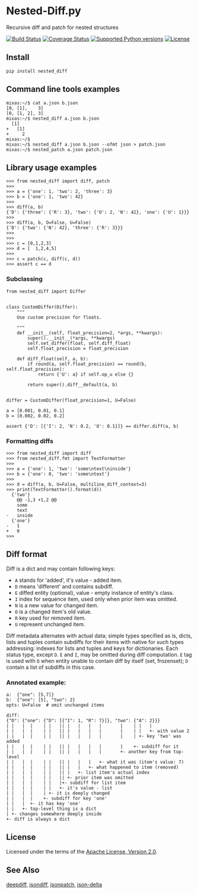 # Nested-Diff.py

Recursive diff and patch for nested structures

[![Build Status](https://travis-ci.org/mr-mixas/Nested-Diff.py.svg?branch=master)](https://travis-ci.org/mr-mixas/Nested-Diff.py)
[![Coverage Status](https://coveralls.io/repos/github/mr-mixas/Nested-Diff.py/badge.svg)](https://coveralls.io/github/mr-mixas/Nested-Diff.py)
[![Supported Python versions](https://img.shields.io/pypi/pyversions/nested_diff.svg)](https://pypi.org/project/nested_diff/)
[![License](https://img.shields.io/pypi/l/nested_diff.svg)](https://pypi.org/project/nested_diff/)

## Install

`pip install nested_diff`

## Command line tools examples

```
mixas:~/$ cat a.json b.json
[0, [1],    3]
[0, [1, 2], 3]
mixas:~/$ nested_diff a.json b.json
  [1]
+   [1]
+     2
mixas:~/$
mixas:~/$ nested_diff a.json b.json --ofmt json > patch.json
mixas:~/$ nested_patch a.json patch.json
```

## Library usage examples

```
>>> from nested_diff import diff, patch
>>>
>>> a = {'one': 1, 'two': 2, 'three': 3}
>>> b = {'one': 1, 'two': 42}
>>>
>>> diff(a, b)
{'D': {'three': {'R': 3}, 'two': {'O': 2, 'N': 42}, 'one': {'U': 1}}}
>>>
>>> diff(a, b, O=False, U=False)
{'D': {'two': {'N': 42}, 'three': {'R': 3}}}
>>>
>>>
>>> c = [0,1,2,3]
>>> d = [  1,2,4,5]
>>>
>>> c = patch(c, diff(c, d))
>>> assert c == d
```

### Subclassing

```
from nested_diff import Differ


class CustomDiffer(Differ):
    """
    Use custom precision for floats.

    """
    def __init__(self, float_precision=2, *args, **kwargs):
        super().__init__(*args, **kwargs)
        self.set_differ(float, self.diff_float)
        self.float_precision = float_precision

    def diff_float(self, a, b):
        if round(a, self.float_precision) == round(b, self.float_precision):
            return {'U': a} if self.op_u else {}

        return super().diff__default(a, b)


differ = CustomDiffer(float_precision=1, U=False)

a = [0.001, 0.01, 0.1]
b = [0.002, 0.02, 0.2]

assert {'D': [{'I': 2, 'N': 0.2, 'O': 0.1}]} == differ.diff(a, b)
```

### Formatting diffs

```
>>> from nested_diff import diff
>>> from nested_diff.fmt import TextFormatter
>>>
>>> a = {'one': 1, 'two': 'some\ntext\ninside'}
>>> b = {'one': 0, 'two': 'some\ntext'}
>>>
>>> d = diff(a, b, U=False, multiline_diff_context=3)
>>> print(TextFormatter().format(d))
  {'two'}
    @@ -1,3 +1,2 @@
    some
    text
-   inside
  {'one'}
-   1
+   0
>>>
```

## Diff format

Diff is a dict and may contain following keys:

* `A` stands for 'added', it's value - added item.
* `D` means 'different' and contains subdiff.
* `E` diffed entity (optional), value - empty instance of entity's class.
* `I` index for sequence item, used only when prior item was omitted.
* `N` is a new value for changed item.
* `O` is a changed item's old value.
* `R` key used for removed item.
* `U` represent unchanged item.

Diff metadata alternates with actual data; simple types specified as is, dicts,
lists and tuples contain subdiffs for their items with native for such types
addressing: indexes for lists and tuples and keys for dictionaries. Each status
type, except `D`. `E` and `I`, may be omitted during diff computation. `E` tag
is used with `D` when entity unable to contain diff by itself (set, frozenset);
`D` contain a list of subdiffs in this case.

### Annotated example:

```
a:  {"one": [5,7]}
b:  {"one": [5], "two": 2}
opts: U=False  # omit unchanged items

diff:
{"D": {"one": {"D": [{"I": 1, "R": 7}]}, "two": {"A": 2}}}
| |   |  |    | |   || |   |   |   |       |    | |   |
| |   |  |    | |   || |   |   |   |       |    | |   +- with value 2
| |   |  |    | |   || |   |   |   |       |    | +- key 'two' was added
| |   |  |    | |   || |   |   |   |       |    +- subdiff for it
| |   |  |    | |   || |   |   |   |       +- another key from top-level
| |   |  |    | |   || |   |   |   +- what it was (item's value: 7)
| |   |  |    | |   || |   |   +- what happened to item (removed)
| |   |  |    | |   || |   +- list item's actual index
| |   |  |    | |   || +- prior item was omitted
| |   |  |    | |   |+- subdiff for list item
| |   |  |    | |   +- it's value - list
| |   |  |    | +- it is deeply changed
| |   |  |    +- subdiff for key 'one'
| |   |  +- it has key 'one'
| |   +- top-level thing is a dict
| +- changes somewhere deeply inside
+- diff is always a dict
```

## License

Licensed under the terms of the [Apache License, Version 2.0](http://www.apache.org/licenses/LICENSE-2.0).

## See Also

[deepdiff](https://pypi.org/project/deepdiff/),
[jsondiff](https://pypi.org/project/jsondiff/),
[jsonpatch](https://pypi.org/project/jsonpatch/),
[json-delta](https://pypi.org/project/json-delta/)
